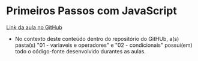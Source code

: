 # Primeiros Passos com JavaScript

[Link da aula no GitHub](https://github.com/digitalinnovationone/javascript-developer-m1)
 
* No contexto deste conteúdo dentro do repositório do GitHUb, a(s) pasta(s) "01 - variaveis e operadores" e "02 - condicionais" possui(em) todo o código-fonte desenvolvido durantes as aulas.
